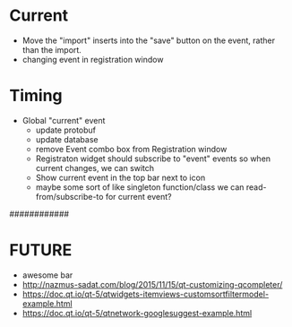 # Current
- Move the "import" inserts into the "save" button on the event, rather than the import.
- changing event in registration window

# Timing
- Global "current" event
  - update protobuf
  - update database
  - remove Event combo box from Registration window
  - Registraton widget should subscribe to "event" events so when current changes, we can switch
  - Show current event in the top bar next to icon
  - maybe some sort of like singleton function/class we can read-from/subscribe-to for current event?


############
# FUTURE
- awesome bar
 - http://nazmus-sadat.com/blog/2015/11/15/qt-customizing-qcompleter/
 - https://doc.qt.io/qt-5/qtwidgets-itemviews-customsortfiltermodel-example.html
 - https://doc.qt.io/qt-5/qtnetwork-googlesuggest-example.html

